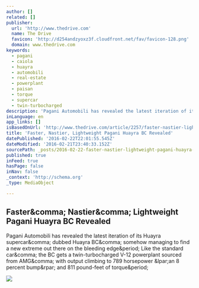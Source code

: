 ```yaml
---
author: []
related: []
publisher:
  url: 'http://www.thedrive.com'
  name: The Drive
  favicon: 'http://d254andzyoxz3f.cloudfront.net/fav/favicon-128.png'
  domain: www.thedrive.com
keywords:
  - pagani
  - caiola
  - huayra
  - automobili
  - real-estate
  - powerplant
  - paisan
  - torque
  - supercar
  - twin-turbocharged
description: 'Pagani Automobili has revealed the latest iteration of its Huayra supercar, dubbed Huayra BC, somehow managing to find a new extreme out there on the bleeding edge. Like the standard car, the BC gets a twin-turbocharged V-12 powerplant sourced from AMG, with output climbing to 789 horsepower (an 8 percent bump) and 811 pound-feet of torque.'
inLanguage: en
app_links: []
isBasedOnUrl: 'http://www.thedrive.com/article/2257/faster-nastier-lightweight-pagani-huayra-bc-revealed'
title: 'Faster, Nastier, Lightweight Pagani Huayra BC Revealed'
datePublished: '2016-02-22T22:01:55.545Z'
dateModified: '2016-02-21T23:40:33.152Z'
sourcePath: _posts/2016-02-22-faster-nastier-lightweight-pagani-huayra-bc-revealed.md
published: true
inFeed: true
hasPage: false
inNav: false
_context: 'http://schema.org'
_type: MediaObject

---
```

<article style=""><h1>Faster&amp;comma; Nastier&amp;comma; Lightweight Pagani Huayra BC Revealed</h1><p>Pagani Automobili has revealed the latest iteration of its Huayra supercar&amp;comma; dubbed Huayra BC&amp;comma; somehow managing to find a new extreme out there on the bleeding edge&amp;period; Like the standard car&amp;comma; the BC gets a twin-turbocharged V-12 powerplant sourced from AMG&amp;comma; with output climbing to 789 horsepower &amp;lpar;an 8 percent bump&amp;rpar; and 811 pound-feet of torque&amp;period;</p><img src="http://d254andzyoxz3f.cloudfront.net/021916-pagani-huayra-bc-hero.jpg" /></article>